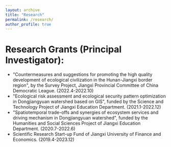 ```yaml
---
layout: archive
title: "Research"
permalink: /research/
author_profile: true
---
```


Research Grants (Principal Investigator):
=====
* "Countermeasures and suggestions for promoting the high quality development of ecological civilization in the Hunan-Jiangxi border region", by the Survey Project, Jiangxi Provincial Committee of China Democratic League. (2022.4-2022.10)
* "Ecological risk assessment and ecological security pattern optimization in Dongjiangyuan watershed based on GIS", funded by the Science and Technology Project of Jiangxi Education Department. (2021.1-2022.12)
* "Spatiotemporal trade-offs and synergies of ecosystem services and driving mechanism in Dongjiangyuan watershed", funded by the Humanities and Social Sciences Project of Jiangxi Education Department. (2020.7-2022.6)
* Scientific Research Start-up Fund of Jiangxi University of Finance and Economics. (2019.4-2023.12)
